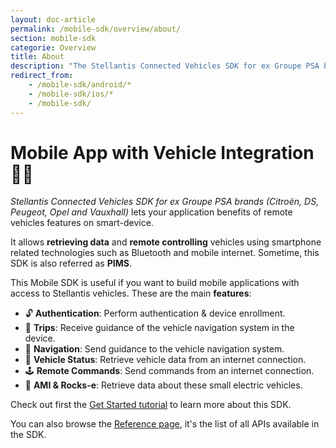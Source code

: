 ```yaml
---
layout: doc-article
permalink: /mobile-sdk/overview/about/
section: mobile-sdk
categorie: Overview
title: About
description: "The Stellantis Connected Vehicles SDK for ex Groupe PSA brands (Citroën, DS, Peugeot, Opel and Vauxhall) let your application interacts with vehicles using smartphone related technologies such as bluetooth and mobile internet."
redirect_from:
    - /mobile-sdk/android/*
    - /mobile-sdk/ios/*
    - /mobile-sdk/
---
```


# Mobile App with Vehicle Integration 🚗📱

*Stellantis Connected Vehicles SDK for ex Groupe PSA brands (Citroën, DS, Peugeot, Opel and Vauxhall)* lets your application benefits of remote vehicles features on smart-device.

It allows **retrieving data** and **remote controlling** vehicles using smartphone related technologies such as Bluetooth and mobile internet. Sometime, this SDK is also referred as **PIMS**.

This Mobile SDK is useful if you want to build mobile applications with access to Stellantis vehicles. These are the main **features**:
- 🔓 **Authentication**: Perform authentication & device enrollment.
- 📍 **Trips**: Receive guidance of the vehicle navigation system in the device.
- 🏁 **Navigation**: Send guidance to the vehicle navigation system.
- 📡 **Vehicle Status**: Retrieve vehicle data from an internet connection.
- 🕹 **Remote Commands**: Send commands from an internet connection.
- 🚙 **AMI & Rocks-e**: Retrieve data about these small electric vehicles.

Check out first the [Get Started tutorial]({{site.baseurl}}/mobile-sdk/overview/get-started/#article) to learn more about this SDK. 

You can also browse the [Reference page]({{site.baseurl}}/mobile-sdk/references/list/#article), it's the list of all APIs available in the SDK. 
